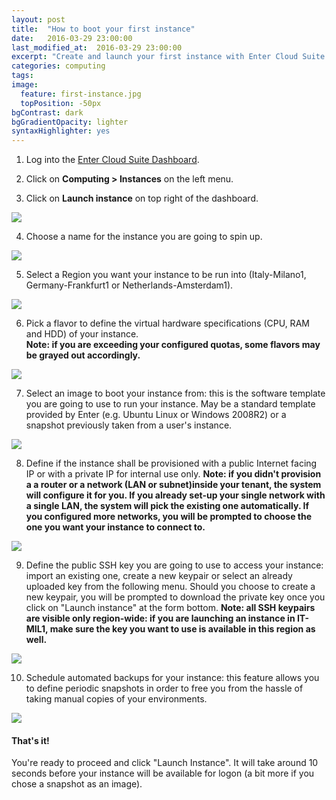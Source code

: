 ```yaml
---
layout: post
title:  "How to boot your first instance"
date:   2016-03-29 23:00:00
last_modified_at:  2016-03-29 23:00:00
excerpt: "Create and launch your first instance with Enter Cloud Suite."
categories: computing
tags:
image:
  feature: first-instance.jpg
  topPosition: -50px
bgContrast: dark
bgGradientOpacity: lighter
syntaxHighlighter: yes
---
```

1. Log into the <a href="https://dashboard.entercloudsuite.com" target="_blank">Enter Cloud Suite Dashboard</a>.

2. Click on **Computing > Instances** on the left menu.

3. Click on **Launch instance** on top right of the dashboard.
<img class="responsive-guide-img" src="{{ site.baseurl_posts_img }}ecs-computing-first-instance-03.png">

4. Choose a name for the instance you are going to spin up.
<img class="responsive-guide-img" src="{{ site.baseurl_posts_img }}ecs-computing-first-instance-04.png">

5. Select a Region you want your instance to be run into (Italy-Milano1, Germany-Frankfurt1 or Netherlands-Amsterdam1).
<img class="responsive-guide-img" src="{{ site.baseurl_posts_img }}ecs-computing-first-instance-05.png">

6. Pick a flavor to define the virtual hardware specifications (CPU, RAM and HDD) of your instance.  
**Note: if you are exceeding your configured quotas, some flavors may be grayed out accordingly.**
<img class="responsive-guide-img" src="{{ site.baseurl_posts_img }}ecs-computing-first-instance-06.png">

7. Select an image to boot your instance from: this is the software template you are going to use to run your instance. May be a standard template provided by Enter (e.g. Ubuntu Linux or Windows 2008R2) or a snapshot previously taken from a user's instance.
<img class="responsive-guide-img" src="{{ site.baseurl_posts_img }}ecs-computing-first-instance-07.png">

8. Define if the instance shall be provisioned with a public Internet facing IP or with a private IP for internal use only. **Note: if you didn't provision a a router or a network (LAN or subnet)inside your tenant, the system will configure it for you. If you already set-up your single network with a single LAN, the system will pick the existing one automatically. If you configured more networks, you will be prompted to choose the one you want your instance to connect to.**
<img class="responsive-guide-img" src="{{ site.baseurl_posts_img }}ecs-computing-first-instance-08.png">

9. Define the public SSH key you are going to use to access your instance: import an existing one, create a new keypair or select an already uploaded key from the following menu. Should you choose to create a new keypair, you will be prompted to download the private key once you click on "Launch instance" at the form bottom. **Note: all SSH keypairs are visible only region-wide: if you are launching an instance in IT-MIL1, make sure the key you want to use is available in this region as well.**
<img class="responsive-guide-img" src="{{ site.baseurl_posts_img }}ecs-computing-first-instance-09.png">

10. Schedule automated backups for your instance: this feature allows you to define periodic snapshots in order to free you from the hassle of taking manual copies of your environments.
<img class="responsive-guide-img" src="{{ site.baseurl_posts_img }}ecs-computing-first-instance-10.png">

#### That's it!

You're ready to proceed and click "Launch Instance". It will take around 10 seconds before your instance will be available for logon (a bit more if you chose a snapshot as an image).